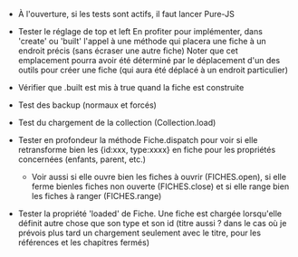 * À l'ouverture, si les tests sont actifs, il faut lancer Pure-JS

* Tester le réglage de top et left
  En profiter pour implémenter, dans 'create' ou 'built' l'appel à une méthode
  qui placera une fiche à un endroit précis (sans écraser une autre fiche)
  Noter que cet emplacement pourra avoir été déterminé par le déplacement d'un
  des outils pour créer une fiche (qui aura été déplacé à un endroit particulier)

* Vérifier que <fiche>.built est mis à true quand la fiche est construite

* Test des backup (normaux et forcés)

* Test du chargement de la collection (Collection.load)

* Tester en profondeur la méthode Fiche.dispatch pour voir si elle
  retransforme bien les {id:xxx, type:xxxx} en fiche pour les propriétés
  concernées (enfants, parent, etc.)
  -   Voir aussi si elle ouvre bien les fiches à ouvrir (FICHES.open), si elle
     ferme bienles fiches non ouverte (FICHES.close) et si elle range bien les
     fiches à ranger (FICHES.range)

* Tester la propriété 'loaded' de Fiche. Une fiche est chargée lorsqu'elle
  définit autre chose que son type et son id (titre aussi ? dans le cas où
  je prévois plus tard un chargement seulement avec le titre, pour les
  références et les chapitres fermés)